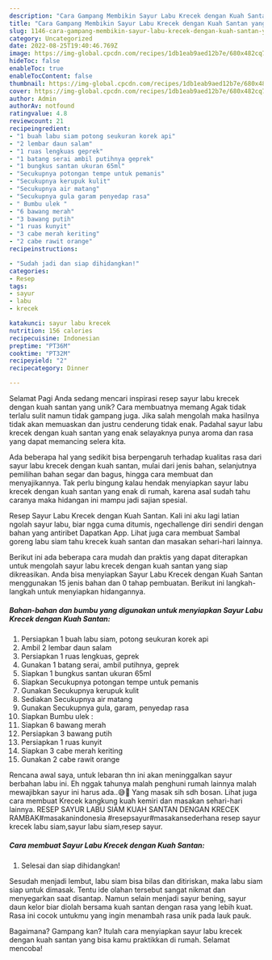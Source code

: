 ```yaml
---
description: "Cara Gampang Membikin Sayur Labu Krecek dengan Kuah Santan yang Lezat Sekali, Lezat"
title: "Cara Gampang Membikin Sayur Labu Krecek dengan Kuah Santan yang Lezat Sekali, Lezat"
slug: 1146-cara-gampang-membikin-sayur-labu-krecek-dengan-kuah-santan-yang-lezat-sekali-lezat
category: Uncategorized
date: 2022-08-25T19:40:46.769Z
image: https://img-global.cpcdn.com/recipes/1db1eab9aed12b7e/680x482cq70/sayur-labu-krecek-dengan-kuah-santan-foto-resep-utama.jpg
hideToc: false
enableToc: true
enableTocContent: false
thumbnail: https://img-global.cpcdn.com/recipes/1db1eab9aed12b7e/680x482cq70/sayur-labu-krecek-dengan-kuah-santan-foto-resep-utama.jpg
cover: https://img-global.cpcdn.com/recipes/1db1eab9aed12b7e/680x482cq70/sayur-labu-krecek-dengan-kuah-santan-foto-resep-utama.jpg
author: Admin
authorAv: notfound
ratingvalue: 4.8
reviewcount: 21
recipeingredient:
- "1 buah labu siam potong seukuran korek api"
- "2 lembar daun salam"
- "1 ruas lengkuas geprek"
- "1 batang serai ambil putihnya geprek"
- "1 bungkus santan ukuran 65ml"
- "Secukupnya potongan tempe untuk pemanis"
- "Secukupnya kerupuk kulit"
- "Secukupnya air matang"
- "Secukupnya gula garam penyedap rasa"
- " Bumbu ulek "
- "6 bawang merah"
- "3 bawang putih"
- "1 ruas kunyit"
- "3 cabe merah keriting"
- "2 cabe rawit orange"
recipeinstructions:

- "Sudah jadi dan siap dihidangkan!"
categories:
- Resep
tags:
- sayur
- labu
- krecek

katakunci: sayur labu krecek 
nutrition: 156 calories
recipecuisine: Indonesian
preptime: "PT36M"
cooktime: "PT32M"
recipeyield: "2"
recipecategory: Dinner

---
```



Selamat Pagi Anda sedang mencari inspirasi resep sayur labu krecek dengan kuah santan yang unik? Cara membuatnya memang Agak tidak terlalu sulit namun tidak gampang juga. Jika salah mengolah maka hasilnya tidak akan memuaskan dan justru cenderung tidak enak. Padahal sayur labu krecek dengan kuah santan yang enak selayaknya punya aroma dan rasa yang dapat memancing selera kita.


Ada beberapa hal yang sedikit bisa berpengaruh terhadap kualitas rasa dari sayur labu krecek dengan kuah santan, mulai dari jenis bahan, selanjutnya pemilihan bahan segar dan bagus, hingga cara membuat dan menyajikannya. Tak perlu bingung kalau hendak menyiapkan sayur labu krecek dengan kuah santan yang enak di rumah, karena asal sudah tahu caranya maka hidangan ini mampu jadi sajian spesial.

Resep Sayur Labu Krecek dengan Kuah Santan. Kali ini aku lagi latian ngolah sayur labu, biar ngga cuma ditumis, ngechallenge diri sendiri dengan bahan yang antiribet Dapatkan App. Lihat juga cara membuat Sambal goreng labu siam tahu krecek kuah santan dan masakan sehari-hari lainnya.


Berikut ini ada beberapa cara mudah dan praktis yang dapat diterapkan untuk mengolah sayur labu krecek dengan kuah santan yang siap dikreasikan. Anda bisa menyiapkan Sayur Labu Krecek dengan Kuah Santan menggunakan 15 jenis bahan dan 0 tahap pembuatan. Berikut ini langkah-langkah untuk menyiapkan hidangannya.

<!--inarticleads1-->

##### Bahan-bahan dan bumbu yang digunakan untuk menyiapkan Sayur Labu Krecek dengan Kuah Santan:

1. Persiapkan 1 buah labu siam, potong seukuran korek api
1. Ambil 2 lembar daun salam
1. Persiapkan 1 ruas lengkuas, geprek
1. Gunakan 1 batang serai, ambil putihnya, geprek
1. Siapkan 1 bungkus santan ukuran 65ml
1. Siapkan Secukupnya potongan tempe untuk pemanis
1. Gunakan Secukupnya kerupuk kulit
1. Sediakan Secukupnya air matang
1. Gunakan Secukupnya gula, garam, penyedap rasa
1. Siapkan  Bumbu ulek :
1. Siapkan 6 bawang merah
1. Persiapkan 3 bawang putih
1. Persiapkan 1 ruas kunyit
1. Siapkan 3 cabe merah keriting
1. Gunakan 2 cabe rawit orange


Rencana awal saya, untuk lebaran thn ini akan meninggalkan sayur berbahan labu ini. Eh nggak tahunya malah penghuni rumah lainnya malah mewajibkan sayur ini harus ada..😅🙏 Yang masak sih sdh bosan. Lihat juga cara membuat Krecek kangkung kuah kemiri dan masakan sehari-hari lainnya. RESEP SAYUR LABU SIAM KUAH SANTAN DENGAN KRECEK RAMBAK#masakanindonesia #resepsayur#masakansederhana resep sayur krecek labu siam,sayur labu siam,resep sayur. 

<!--inarticleads2-->

##### Cara membuat Sayur Labu Krecek dengan Kuah Santan:


1. Selesai dan siap dihidangkan!

Sesudah menjadi lembut, labu siam bisa bilas dan ditiriskan, maka labu siam siap untuk dimasak. Tentu ide olahan tersebut sangat nikmat dan menyegarkan saat disantap. Namun selain menjadi sayur bening, sayur daun kelor biar diolah bersama kuah santan dengan rasa yang lebih kuat. Rasa ini cocok untukmu yang ingin menambah rasa unik pada lauk pauk. 

Bagaimana? Gampang kan? Itulah cara menyiapkan sayur labu krecek dengan kuah santan yang bisa kamu praktikkan di rumah. Selamat mencoba!
